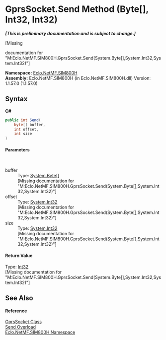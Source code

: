 # GprsSocket.Send Method (Byte[], Int32, Int32)
 _**\[This is preliminary documentation and is subject to change.\]**_

\[Missing <summary> documentation for "M:Eclo.NetMF.SIM800H.GprsSocket.Send(System.Byte[],System.Int32,System.Int32)"\]

**Namespace:**&nbsp;<a href="N_Eclo_NetMF_SIM800H">Eclo.NetMF.SIM800H</a><br />**Assembly:**&nbsp;Eclo.NetMF.SIM800H (in Eclo.NetMF.SIM800H.dll) Version: 1.1.57.0 (1.1.57.0)

## Syntax

**C#**<br />
``` C#
public int Send(
	byte[] buffer,
	int offset,
	int size
)
```


#### Parameters
&nbsp;<dl><dt>buffer</dt><dd>Type: <a href="http://msdn2.microsoft.com/en-us/library/yyb1w04y" target="_blank">System.Byte</a>[]<br />\[Missing <param name="buffer"/> documentation for "M:Eclo.NetMF.SIM800H.GprsSocket.Send(System.Byte[],System.Int32,System.Int32)"\]</dd><dt>offset</dt><dd>Type: <a href="http://msdn2.microsoft.com/en-us/library/td2s409d" target="_blank">System.Int32</a><br />\[Missing <param name="offset"/> documentation for "M:Eclo.NetMF.SIM800H.GprsSocket.Send(System.Byte[],System.Int32,System.Int32)"\]</dd><dt>size</dt><dd>Type: <a href="http://msdn2.microsoft.com/en-us/library/td2s409d" target="_blank">System.Int32</a><br />\[Missing <param name="size"/> documentation for "M:Eclo.NetMF.SIM800H.GprsSocket.Send(System.Byte[],System.Int32,System.Int32)"\]</dd></dl>

#### Return Value
Type: <a href="http://msdn2.microsoft.com/en-us/library/td2s409d" target="_blank">Int32</a><br />\[Missing <returns> documentation for "M:Eclo.NetMF.SIM800H.GprsSocket.Send(System.Byte[],System.Int32,System.Int32)"\]

## See Also


#### Reference
<a href="T_Eclo_NetMF_SIM800H_GprsSocket">GprsSocket Class</a><br /><a href="Overload_Eclo_NetMF_SIM800H_GprsSocket_Send">Send Overload</a><br /><a href="N_Eclo_NetMF_SIM800H">Eclo.NetMF.SIM800H Namespace</a><br />